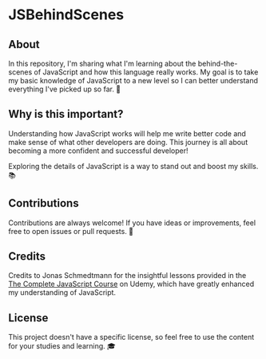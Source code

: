 # JSBehindScenes

## About

In this repository, I'm sharing what I'm learning about the behind-the-scenes of JavaScript and how this language really works. My goal is to take my basic knowledge of JavaScript to a new level so I can better understand everything I've picked up so far. 🚀

## Why is this important?

Understanding how JavaScript works will help me write better code and make sense of what other developers are doing. This journey is all about becoming a more confident and successful developer! 

Exploring the details of JavaScript is a way to stand out and boost my skills. 📚

## Contributions

Contributions are always welcome! If you have ideas or improvements, feel free to open issues or pull requests. 🌟

## Credits

Credits to Jonas Schmedtmann for the insightful lessons provided in the [The Complete JavaScript Course](https://www.udemy.com/course/the-complete-javascript-course) on Udemy, which have greatly enhanced my understanding of JavaScript.

## License

This project doesn't have a specific license, so feel free to use the content for your studies and learning. 🎓
